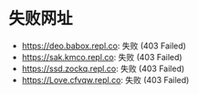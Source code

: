# 失败网址
- https://deo.babox.repl.co: 失败 (403
Failed)
- https://sak.kmco.repl.co: 失败 (403
Failed)
- https://ssd.zockq.repl.co: 失败 (403
Failed)
- https://Love.cfvqw.repl.co: 失败 (403
Failed)
